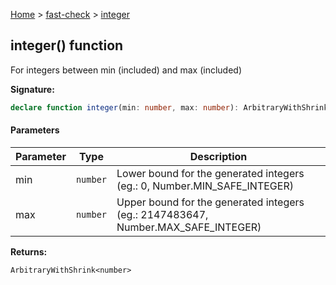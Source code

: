 [Home](/) &gt; [fast-check](../fast-check.md) &gt; [integer](integer_3.md)

## integer() function

For integers between min (included) and max (included)

<b>Signature:</b>

```typescript
declare function integer(min: number, max: number): ArbitraryWithShrink<number>;
```

#### Parameters

|  Parameter | Type | Description |
|  --- | --- | --- |
|  min | <code>number</code> | Lower bound for the generated integers (eg.: 0, Number.MIN\_SAFE\_INTEGER) |
|  max | <code>number</code> | Upper bound for the generated integers (eg.: 2147483647, Number.MAX\_SAFE\_INTEGER) |

<b>Returns:</b>

`ArbitraryWithShrink<number>`

